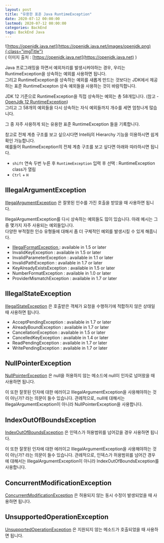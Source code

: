 ```yaml
---
layout: post
title: "유용한 표준 Java RuntimeException"
date: 2020-07-12 00:00:00
lastmod: 2020-07-12 00:00:00
categories: BackEnd
tags: BackEnd Java
---
```


![https://openjdk.java.net](https://openjdk.java.net/images/openjdk.png){:class="imgTitle"}  
( 이미지 출처 : [https://openjdk.java.net](https://openjdk.java.net) )  

Java 프로그래밍을 하면서 예외처리를 발생시켜야하는 경우, 우리는 RuntimeException을 상속하는 예외를 사용하면 됩니다.  
그리고 RuntimeException을 상속하는 예외를 새롭게 만드는 것보다는 JDK에서 제공하는 표준 RuntimeExcepton 상속 예외들을 사용하는 것이 바람직합니다.  

JDK 12 기준으로 RuntimeException을 직접 상속하는 예외는 총 58개입니다. (참고 - [OpenJdk 12 RuntimeException](https://cr.openjdk.java.net/~iris/se/12/latestSpec/api/java.base/java/lang/RuntimeException.html))  
그리고 그 58개의 예외들을 다시 상속하는 자식 예외들까지 개수를 세면 엄청나게 많습니다.  


그 중 자주 사용하게 되는 유용한 표준 RuntimeException 들을 기록합니다.  

<!--more-->

참고로 전체 계층 구조를 보고 싶으시다면 Intellij의 Hierarchy 기능을 이용하시면 쉽게 확인 가능합니다.  
예를들어 RuntimeException의 전체 계층 구조를 보고 싶다면 아래와 따라하시면 됩니다.  

  * ```shift``` 연속 두번 누른 후 ```RuntimeException``` 입력 후 선택 : RuntimeException class가 열림  
  * ```Ctrl``` + ```H```  

## IllegalArgumentException

[IllegalArgumentException](https://cr.openjdk.java.net/~iris/se/12/latestSpec/api/java.base/java/lang/IllegalArgumentException.html) 은 잘못된 인수를 가진 호출을 받았을 때 사용하면 됩니다.  

IllegalArgumentException를 다시 상속하는 예외들도 많이 있습니다. 아래 예시는 그 중 몇가지 자주 사용되는 예외들입니다.  
다양한 부적절한 인슈 유형들에 대해서 좀 더 구체적인 예외를 발생시킬 수 있게 해줍니다.  

  * [IllegalFormatException ](https://cr.openjdk.java.net/~iris/se/12/latestSpec/api/java.base/java/util/IllegalFormatException.html) : available in 1.5 or later
  * InvalidKeyException : available in 1.5 or later
  * InvalidParameterException : available in 1.1 or later
  * InvalidPathException : available in 1.7 or later
  * KeyAlreadyExistsException : available in 1.5 or later
  * NumberFormatException : available in 1.0 or later
  * ProviderMismatchException : available in 1.7 or later


## IllegalStateException

[IllegalStateException](https://cr.openjdk.java.net/~iris/se/12/latestSpec/api/java.base/java/lang/IllegalStateException.html) 은 호출받은 객체가 요청을 수행하기에 적합하지 않은 상태일때 사용하면 됩니다.  

  * AcceptPendingException : available in 1.7 or later
  * AlreadyBoundException : available in 1.7 or later
  * CancellationException : available in 1.5 or later
  * CancelledKeyException : available in 1.4 or later
  * ReadPendingException : available in 1.7 or later
  * WritePendingException : available in 1.7 or later


## NullPointerException

[NullPointerException](https://cr.openjdk.java.net/~iris/se/12/latestSpec/api/java.base/java/lang/NullPointerException.html) 은 null을 허용하지 않는 메소드에 null이 인자로 넘어왔을 때 사용하면 됩니다.  

이 또한 잘못된 인자에 대한 에러이고 IllegalArgumentException을 사용해야하는 것이 아닌가? 라는 의문이 들수 있습니다. 관례적으로, null에 대해서는 IllegalArgumentException이 아니라 NullPointerException을 사용합니다.  


## IndexOutOfBoundsException

[IndexOutOfBoundsException](https://cr.openjdk.java.net/~iris/se/12/latestSpec/api/java.base/java/lang/IndexOutOfBoundsException.html) 은 인덱스가 허용범위를 넘어갔을 경우 사용하면 됩니다.  

이 또한 잘못된 인자에 대한 에러이고 IllegalArgumentException을 사용해야하는 것이 아닌가? 라는 의문이 들수 있습니다. 관례적으로, 인덱스가 허용범위를 넘어간 경우에 대해서는 IllegalArgumentException이 아니라 IndexOutOfBoundsException를 사용합니다.  

## ConcurrentModificationException

[ConcurrentModificationException](https://cr.openjdk.java.net/~iris/se/12/latestSpec/api/java.base/java/util/ConcurrentModificationException.html) 은 허용되지 않는 동시 수정이 발생되었을 때 사용하면 됩니다.  

## UnsupportedOperationException

[UnsupportedOperationException](https://cr.openjdk.java.net/~iris/se/12/latestSpec/api/java.base/java/lang/UnsupportedOperationException.html) 은 지원되지 않는 메소드가 호출되었을 때 사용하면 됩니다.  

